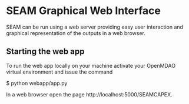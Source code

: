 # SEAM Graphical Web Interface

SEAM can be run using a web server providing easy user interaction and graphical representation of the outputs in a web browser.

## Starting the web app

To run the web app locally on your machine activate your OpenMDAO virtual environment and issue the command

$ python webapp/app.py

In a web browser open the page http://localhost:5000/SEAMCAPEX.
